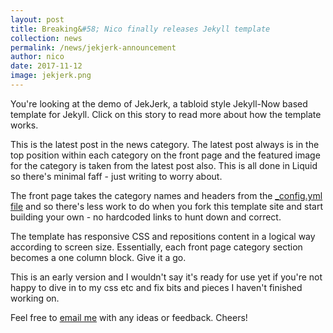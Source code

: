 ```yaml
---
layout: post
title: Breaking&#58; Nico finally releases Jekyll template
collection: news
permalink: /news/jekjerk-announcement
author: nico
date: 2017-11-12
image: jekjerk.png
---
```


You're looking at the demo of JekJerk, a tabloid style Jekyll-Now based template for Jekyll. Click on this story to read more about how the template works.

This is the latest post in the news category. The latest post always is in the top position within each category on the front page and the featured image for the category is taken from the latest post also. This is all done in Liquid so there's minimal faff - just writing to worry about.

The front page takes the category names and headers from the [_config.yml file](https://github.com/nicoboyce/nicoboyce.github.io/blob/master/_config.yml) and so there's less work to do when you fork this template site and start building your own - no hardcoded links to hunt down and correct.

The template has responsive CSS and repositions content in a logical way according to screen size. Essentially, each front page category section becomes a one column block. Give it a go.

This is an early version and I wouldn't say it's ready for use yet if you're not happy to dive in to my css etc and fix bits and pieces I haven't finished working on.

Feel free to [email me](nico@bluegf.com) with any ideas or feedback. Cheers!

